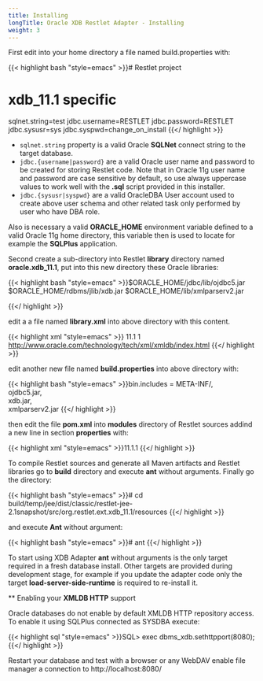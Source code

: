 ```yaml
---
title: Installing
longTitle: Oracle XDB Restlet Adapter - Installing
weight: 3
---
```

First edit into your home directory a file named build.properties with:


{{< highlight bash "style=emacs" >}}# Restlet project
# xdb_11.1 specific
sqlnet.string=test
jdbc.username=RESTLET
jdbc.password=RESTLET
jdbc.sysusr=sys
jdbc.syspwd=change_on_install
{{</ highlight >}}

 - `sqlnet.string` property is a valid Oracle __SQLNet__ connect string to the target database.
 - `jdbc.{username|password}` are a valid Oracle user name and password to be created for storing Restlet code. Note that in Oracle 11g user name and password are case sensitive by default, so use always uppercase values to work well with the __.sql__ script provided in this installer.
 - `jdbc.{sysusr|syspwd}` are a valid OracleDBA User account used to create above user schema and other related task only performed by user who have DBA role.

Also is necessary a valid __ORACLE_HOME__ environment variable defined to a valid Oracle 11g home directory, this variable then is used to locate for example the __SQLPlus__ application.

Second create a sub-directory into Restlet __library__ directory named __oracle.xdb_11.1__, put into this new directory these Oracle libraries:


{{< highlight bash "style=emacs" >}}$ORACLE_HOME/jdbc/lib/ojdbc5.jar
$ORACLE_HOME/rdbms/jlib/xdb.jar
$ORACLE_HOME/lib/xmlparserv2.jar

{{</ highlight >}}


edit a a file named __library.xml__ into above directory with this content.


{{< highlight xml "style=emacs" >}}<library id="xdb">
  <package name="oracle.xdb" />
  <version>11.1</version>
  <release>1</release>
  <distributions>
    <distribution id="classic" />
  </distributions>
  <homeUri>
   <a href="http://www.oracle.com/technology/tech/xml/xmldb/index.html">http://www.oracle.com/technology/tech/xml/xmldb/index.html</a>
  </homeUri>
</library>
{{</ highlight >}}


edit another new file named __build.properties__ into above directory with:


{{< highlight bash "style=emacs" >}}bin.includes = META-INF/,\
 ojdbc5.jar,\
 xdb.jar,\
 xmlparserv2.jar
{{</ highlight >}}

then edit the file __pom.xml__ into __modules__ directory of Restlet sources addind a new line in section __properties__ with:


{{< highlight xml "style=emacs" >}}<lib-xdb-version>11.1.1</lib-xdb-version>
{{</ highlight >}}


To compile Restlet sources and generate all Maven artifacts and Restlet libraries go to __build__ directory and execute __ant__ without arguments.
Finally go the directory:


{{< highlight bash "style=emacs" >}}# cd build/temp/jee/dist/classic/restlet-jee-2.1snapshot/src/org.restlet.ext.xdb_11.1/resources
{{</ highlight >}}

and execute __Ant__ without argument:

{{< highlight bash "style=emacs" >}}# ant
{{</ highlight >}}


To start using XDB Adapter __ant__ without arguments is the only target required in a fresh database install. Other targets are provided during development stage, for example if you update the adapter code only the target __load-server-side-runtime__ is required to re-install it.


** Enabling your __XMLDB HTTP__ support


Oracle databases do not enable by default XMLDB HTTP repository access. To enable it using SQLPlus connected as SYSDBA execute:


{{< highlight sql "style=emacs" >}}SQL&gt; exec dbms_xdb.sethttpport(8080);
{{</ highlight >}}

Restart your database and test with a browser or any WebDAV enable file manager a connection to http://localhost:8080/

